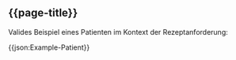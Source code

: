 ## {{page-title}}

Valides Beispiel eines Patienten im Kontext der Rezeptanforderung:

{{json:Example-Patient}}
